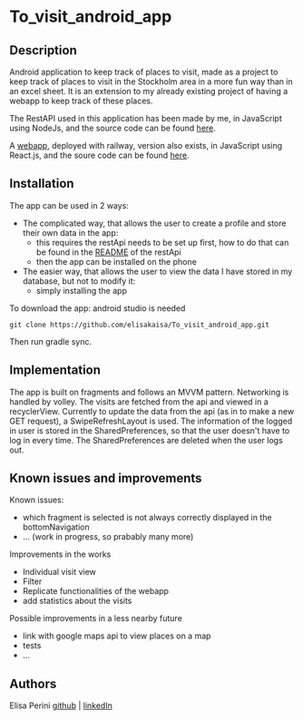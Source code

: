 # To_visit_android_app

## Description

Android application to keep track of places to visit, made as a project to keep track of places to visit in the Stockholm area in a more fun way than in an excel sheet.
It is an extension to my already existing project of having a webapp to keep track of these places.

The RestAPI used in this application has been made by me, in JavaScript using NodeJs, and the source code can be found [here](https://github.com/elisakaisa/ToVisitWebApp).

A [webapp](https://to-visit-webapp.up.railway.app/), deployed with railway, version also exists, in JavaScript using React.js, and the soure code can be found [here](https://github.com/elisakaisa/ToVisitWebApp_clientSide).

## Installation

The app can be used in 2 ways:

- The complicated way, that allows the user to create a profile and store their own data in the app: 
  - this requires the restApi needs to be set up first, how to do that can be found in the [README](https://github.com/elisakaisa/ToVisitWebApp#tovisitwebapp) of the restApi
  - then the app can be installed on the phone
- The easier way, that allows the user to view the data I have stored in my database, but not to modify it:
  - simply installing the app

To download the app: android studio is needed

    git clone https://github.com/elisakaisa/To_visit_android_app.git

Then run gradle sync.

## Implementation

The app is built on fragments and follows an MVVM pattern. Networking is handled by volley. 
The visits are fetched from the api and viewed in a recyclerView. 
Currently to update the data from the api (as in to make a new GET request), a SwipeRefreshLayout is used.
The information of the logged in user is stored in the SharedPreferences, so that the user doesn't have to log in every time.
The SharedPreferences are deleted when the user logs out.

## Known issues and improvements

Known issues:

- which fragment is selected is not always correctly displayed in the bottomNavigation
- ... (work in progress, so prabably many more)

Improvements in the works

- Individual visit view
- Filter
- Replicate functionalities of the webapp
- add statistics about the visits

Possible improvements in a less nearby future

- link with google maps api to view places on a map
- tests
- ...

## Authors

Elisa Perini [github](https://github.com/elisakaisa) | [linkedIn](https://www.linkedin.com/in/elisa-perini-2759ba227/)

